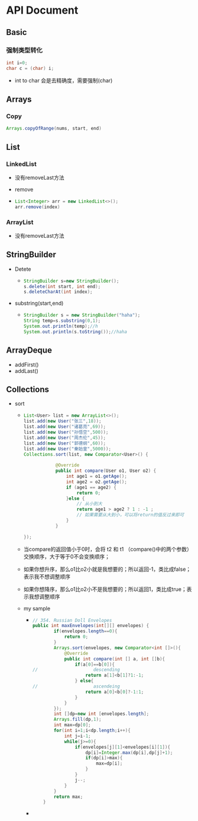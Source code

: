 # API Document

## Basic

### 强制类型转化

```java
int i=0;
char c = (char) i;
```

- int to char 会是去精确度，需要强制(char)

## Arrays

### Copy

```java
Arrays.copyOfRange(nums, start, end)
```

## List

### LinkedList

- 没有removeLast方法

- remove

- ```java
  List<Integer> arr = new LinkedList<>();
  arr.remove(index)
  ```

### ArrayList

- 没有removeLast方法

## StringBuilder

- Detete

  - ```java
    StringBuilder s=new StringBuilder();
    s.delete(int start, int end);
    s.deleteCharAt(int index);
    ```

- substring(start,end)

  - ```java
    StringBuilder s = new StringBuilder("haha");
    String temp=s.substring(0,1);
    System.out.println(temp);//h
    System.out.println(s.toString());//haha
    ```

## ArrayDeque

- addFirst()
- addLast()

## Collections

- sort

  - ```java
    List<User> list = new ArrayList<>();
    list.add(new User("张三",18));
    list.add(new User("诸葛亮",69));
    list.add(new User("孙悟空",500));
    list.add(new User("周杰伦",45));
    list.add(new User("郭德纲",60));
    list.add(new User("秦始皇",5000));
    Collections.sort(list, new Comparator<User>() {
                
                @Override
                public int compare(User o1, User o2) {
                    int age1 = o1.getAge();
                    int age2 = o2.getAge();
                    if (age1 == age2) {
                        return 0;
                    }else {
                        // 从小到大
                        return age1 > age2 ? 1 : -1 ;
                        // 如果需要从大到小，可以将return的值反过来即可
                    }
                }
                
    });
    ```

  - 当compare的返回值小于0时，会将 t2 和 t1 （compare()中的两个参数）交换顺序，大于等于0不会变换顺序；

  - 如果你想升序，那么o1比o2小就是我想要的；所以返回-1，类比成false；表示我不想调整顺序 

  - 如果你想降序，那么o1比o2小不是我想要的；所以返回1，类比成true；表示我想调整顺序

  - my sample

    - ```java
      // 354. Russian Doll Envelopes
      public int maxEnvelopes(int[][] envelopes) {
              if(envelopes.length==0){
                  return 0;
              }
              Arrays.sort(envelopes, new Comparator<int []>(){
                  @Override
                  public int compare(int [] a, int []b){
                      if(a[0]==b[0]){
      //                     descending
                          return a[1]<b[1]?1:-1;
                      } else{
      //                     ascendeing
                          return a[0]<b[0]?-1:1;
                      }
                  }
              });
              int []dp=new int [envelopes.length];
              Arrays.fill(dp,1);
              int max=dp[0];
              for(int i=1;i<dp.length;i++){
                  int j=i-1;
                  while(j>=0){
                      if(envelopes[j][1]<envelopes[i][1]){
                          dp[i]=Integer.max(dp[i],dp[j]+1);
                          if(dp[i]>max){
                              max=dp[i];
                          }
                      }
                      j--;
                  }
              }
              return max;
          }
      ```

    - 